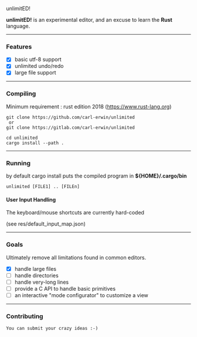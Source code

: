 unlimitED!


**unlimitED!** is an experimental editor, and an excuse to learn the **Rust** language.<br/>


---

### Features

- [x] basic utf-8 support
- [x] unlimited undo/redo
- [x] large file support

---

### Compiling

Minimum requirement : rust edition 2018 (https://www.rust-lang.org)

```
git clone https://github.com/carl-erwin/unlimited
 or
git clone https://gitlab.com/carl-erwin/unlimited

cd unlimited
cargo install --path .
```

---

### Running

by default cargo install puts the compiled program in **${HOME}/.cargo/bin**
```
unlimited [FILE1] .. [FILEn]
```

#### User Input Handling

  The keyboard/mouse shortcuts are currently hard-coded

  (see res/default_input_map.json)

---

### Goals

Ultimately remove all limitations found in common editors.

 - [x] handle large files
 - [ ] handle directories
 - [ ] handle very-long lines
 - [ ] provide a C API to handle basic primitives
 - [ ] an interactive "mode configurator" to customize a view

---

### Contributing

    You can submit your crazy ideas :-)

